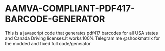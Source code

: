 # AAMVA-COMPLIANT-PDF417-BARCODE-GENERATOR
This is a javascript code that generates pdf417 barcodes for all USA states  and Canada Driving licenses.It works 100%
Telegram me @shookmatrix for the modded and fixed full code/generator
